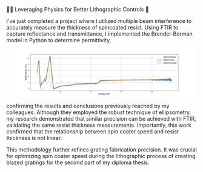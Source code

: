👩‍🔬 Leveraging Physics for Better Lithographic Controls 🔬

I've just completed a project where I utilized multiple beam interference to accurately measure the thickness of spincoated resist. Using FTIR to capture reflectance and transmittance, I implemented the Brendel-Borman model in Python to determine permittivity,

![alt text](https://raw.githubusercontent.com/JohnyCoder238/FTIR_analysis/main/fit_reflx_sub.png)

confirming the results and conclusions previously reached by my colleagues. Although they employed the robust technique of ellipsometry, my research demonstrated that similar precision can be achieved with FTIR, validating the same resist thickness measurements. Importantly, this work confirmed that the relationship between spin coater speed and resist thickness is not linear.

This methodology further refines grating fabrication precision. It was crucial for optimizing spin coater speed during the lithographic process of creating blazed gratings for the second part of my diploma thesis.
